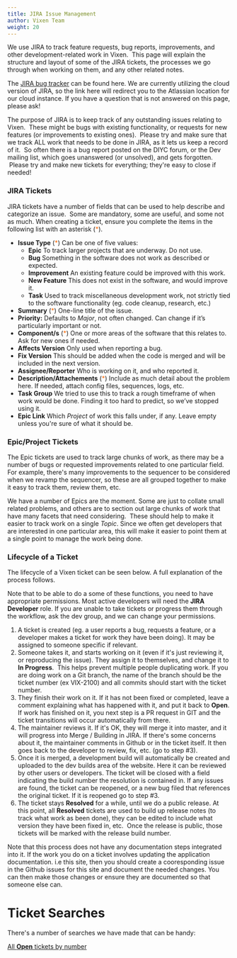```yaml
---
title: JIRA Issue Management
author: Vixen Team
weight: 20
---
```

We use JIRA to track feature requests, bug reports, improvements, and other development-related work in Vixen.  This page will explain the structure and layout of some of the JIRA tickets, the processes we go through when working on them, and any other related notes.

The [JIRA bug tracker][1] can be found here. We are currently utilizing the cloud version of JIRA, so the link here will redirect you to the Atlassian location for our cloud instance. If you have a question that is not answered on this page, please ask!

The purpose of JIRA is to keep track of any outstanding issues relating to Vixen.  These might be bugs with existing functionality, or requests for new features (or improvements to existing ones).  Please try and make sure that we track ALL work that needs to be done in JIRA, as it lets us keep a record of it.  So often there is a bug report posted on the DIYC forum, or the Dev mailing list, which goes unanswered (or unsolved), and gets forgotten.  Please try and make new tickets for everything; they're easy to close if needed!

### JIRA Tickets

JIRA tickets have a number of fields that can be used to help describe and categorize an issue.  Some are mandatory, some are useful, and some not as much. When creating a ticket, ensure you complete the items in the following list with an asterisk (<span style="color: #ff6600;">*</span>).

* **Issue Type** (<span style="color: #ff6600;">*</span>)  Can be one of five values:
  * **Epic**  To track larger projects that are underway. Do not use.
  * **Bug**  Something in the software does not work as described or expected.
  * **Improvement**  An existing feature could be improved with this work.
  * **New Feature**  This does not exist in the software, and would improve it.
  * **Task**  Used to track miscellaneous development work, not strictly tied to the software functionality (eg. code cleanup, research, etc.)
* **Summary** (<span style="color: #ff6600;">*</span>)  One-line title of the issue.
* **Priority:**  Defaults to _Major_, not often changed. Can change if it&#8217;s particularly important or not.
* **Component/s** (<span style="color: #ff6600;">*</span>) One or more areas of the software that this relates to. Ask for new ones if needed.
* **Affects Version**  Only used when reporting a bug.
* **Fix Version** This should be added when the code is merged and will be included in the next version.
* **Assignee/Reporter** Who is working on it, and who reported it.
* **Description/Attachements** (<span style="color: #ff6600;">*</span>)  Include as much detail about the problem here. If needed, attach config files, sequences, logs, etc.
* **Task Group**  We tried to use this to track a rough timeframe of when work would be done. Finding it too hard to predict, so we&#8217;ve stopped using it.
* **Epic Link**  Which _Project_ of work this falls under, if any. Leave empty unless you're sure of what it should be.

### Epic/Project Tickets

The Epic tickets are used to track large chunks of work, as there may be a number of bugs or requested improvements related to one particular field. For example, there's many improvements to the sequencer to be considered when we revamp the sequencer, so these are all grouped together to make it easy to track them, review them, etc.

We have a number of Epics are the moment. Some are just to collate small related problems, and others are to section out large chunks of work that have many facets that need considering.  These should help to make it easier to track work on a single _Topic_. Since we often get developers that are interested in one particular area, this will make it easier to point them at a single point to manage the work being done.

### Lifecycle of a Ticket

The lifecycle of a Vixen ticket can be seen below. A full explanation of the process follows.

Note that to be able to do a some of these functions, you need to have appropriate permissions. Most active developers will need the **JIRA Developer** role. If you are unable to take tickets or progress them through the workflow, ask the dev group, and we can change your permissions.

1. A ticket is created (eg. a user reports a bug, requests a feature, or a developer makes a ticket for work they have been doing). It may be assigned to someone specific if relevant.
2. Someone takes it, and starts working on it (even if it's just reviewing it, or reproducing the issue). They assign it to themselves, and change it to **In Progress**.  This helps prevent multiple people duplicating work. If you are doing work on a Git branch, the name of the branch should be the ticket number (ex VIX-2100) and all commits should start with the ticket number.
3. They finish their work on it. If it has not been fixed or completed, leave a comment explaining what has happened with it, and put it back to **Open**. If work has finished on it, you next step is a PR request in GIT and the ticket transitions will occur automatically from there.
4. The maintainer reviews it. If it's OK, they will merge it into master, and it will progress into Merge / Building in JIRA. If there's some concerns about it, the maintainer comments in Github or in the ticket itself. It then goes back to the developer to review, fix, etc. (go to step #3).
5. Once it is merged, a development build will automatically be created and uploaded to the dev builds area of the website. Here it can be reviewed by other users or developers. The ticket will be closed with a field indicating the build number the resolution is contained in. If any issues are found, the ticket can be reopened, or a new bug filed that references the original ticket. If it is reopened go to step #3.
6. The ticket stays **Resolved** for a while, until we do a public release. At this point, all **Resolved** tickets are used to build up release notes (to track what work as been done), they can be edited to include what version they have been fixed in, etc.  Once the release is public, those tickets will be marked with the release build number.

Note that this process does not have any documentation steps integrated into it. If the work you do on a ticket involves updating the application documentation. i.e this site, then you should create a cooresponding issue in the Github issues for this site and document the needed changes. You can then make those changes or ensure they are documented so that someone else can.

# Ticket Searches

There's a number of searches we have made that can be handy:

[All **Open** tickets by number][2]

[1]: http://bugs.vixenlights.com
[2]: http://bugs.vixenlights.com/issues/?filter=10000
